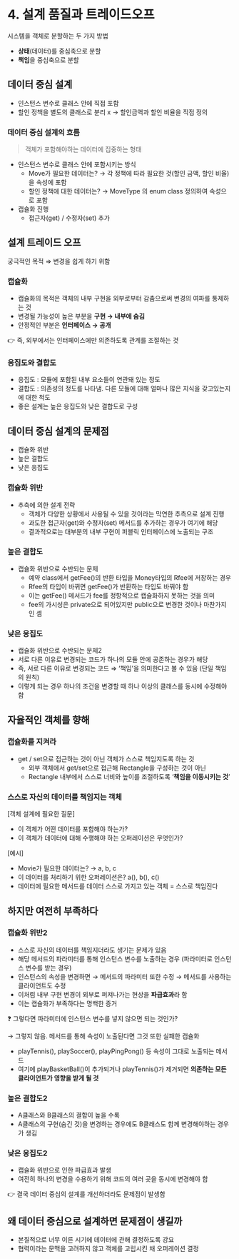 # 4. 설계 품질과 트레이드오프

시스템을 객체로 분할하는 두 가지 방법

- **상태**(데이터)를 중심축으로 분할
- **책임**을 중심축으로 분할

## 데이터 중심 설계

- 인스턴스 변수로 클래스 안에 직접 포함
- 할인 정책을 별도의 클래스로 분리 x → 할인금액과 할인 비율을 직접 정의

### 데이터 중심 설계의 흐름

> 객체가 포함해야하는 데이터에 집중하는 형태
> 
- 인스턴스 변수로 클래스 안에 포함시키는 방식
    - Move가 필요한 데이터는? → 각 정책에 따라 필요한 것(할인 금액, 할인 비율)을 속성에 포함
    - 할인 정책에 대한 데이터는? → MoveType 의 enum class 정의하여 속성으로 포함
- 캡슐화 진행
    - 접근자(get) / 수정자(set) 추가

## 설계 트레이드 오프

궁극적인 목적 ⇒ 변경을 쉽게 하기 위함

### 캡슐화

- 캡슐화의 목적은 객체의 내부 구현을 외부로부터 감춤으로써 변경의 여파를 통제하는 것
- 변경될 가능성이 높은 부분을 **구현 → 내부에 숨김**
- 안정적인 부분은 **인터페이스 → 공개**

👉 즉, 외부에서는 인터페이스에만 의존하도록 관계를 조절하는 것

### 응집도와 결합도

- 응집도 : 모듈에 포함된 내부 요소들이 연관돼 있는 정도
- 결합도 : 의존성의 정도를 나타냄. 다른 모듈에 대해 얼마나 많은 지식을 갖고있는지에 대한 척도
- 좋은 설계는 높은 응집도와 낮은 결합도로 구성

## 데이터 중심 설계의 문제점

- 캡슐화 위반
- 높은 결합도
- 낮은 응집도

### 캡슐화 위반

- 추측에 의한 설계 전략
    - 객체가 다양한 상황에서 사용될 수 있을 것이라는 막연한 추측으로 설계 진행
    - 과도한 접근자(get)와 수정자(set) 메서드를 추가하는 경우가 여기에 해당
    - 결과적으로는 대부분의 내부 구현이 퍼블릭 인터페이스에 노출되는 구조

### 높은 결합도

- 캡슐화 위반으로 수반되는 문제
    - 예약 class에서 getFee()의 반환 타입을 Money타입의 Rfee에 저장하는 경우
    - Rfee의 타입이 바뀌면 getFee()가 반환하는 타입도 바꿔야 함
    - 이는 getFee() 메서드가 fee를 정항적으로 캡슐화하지 못하는 것을 의미
    - fee의 가시성은 private으로 되어있지만 public으로 변경한 것이나 마찬가지인 셈

### 낮은 응집도

- 캡슐화 위반으로 수반되는 문제2
- 서로 다른 이유로 변경되는 코드가 하나의 모듈 안에 공존하는 경우가 해당
- 즉, 서로 다른 이유로 변경되는 코드 ⇒ ‘책임’을 의미한다고 볼 수 있음 (단일 책임의 원칙)
- 이렇게 되는 경우 하나의 조건을 변경할 때 하나 이상의 클래스를 동시에 수정해야 함

## 자율적인 객체를 향해

### 캡슐화를 지켜라

- get / set으로 접근하는 것이 아닌 객체가 스스로 책임지도록 하는 것
    - 외부 객체에서 get/set으로 접근해 Rectangle을 구성하는 것이 아닌
    - Rectangle 내부에서 스스로 너비와 높이를 조절하도록 ‘**책임을 이동시키는 것**’

### 스스로 자신의 데이터를 책임지는 객체

[객체 설계에 필요한 질문]

- 이 객체가 어떤 데이터를 포함해야 하는가?
- 이 객체가 데이터에 대해 수행해야 하는 오퍼레이션은 무엇인가?

[예시]

- Movie가 필요한 데이터는? → a, b, c
- 이 데이터를 처리하기 위한 오퍼레이션은? a(), b(), c()
- 데이터에 필요한 메서드를 데이터 스스로 가지고 있는 객체 = 스스로 책임진다

## 하지만 여전히 부족하다

### 캡슐화 위반2

- 스스로 자신의 데이터를 책임지더라도 생기는 문제가 있음
- 해당 메서드의 파라미터를 통해 인스턴스 변수를 노출하는 경우 (파라미터로 인스턴스 변수를 받는 경우)
- 인스턴스의 속성을 변경하면 → 메서드의 파라미터 또한 수정 → 메서드를 사용하는 클라이언트도 수정
- 이처럼 내부 구현 변경이 외부로 퍼져나가는 현상을 **파급효과**라 함
- 이는 캡슐화가 부족하다는 명백한 증거

❓ 그렇다면 파라미터에 인스턴스 변수를 넣지 않으면 되는 것인가?

→ 그렇지 않음. 메서드를 통해 속성이 노출된다면 그것 또한 실패한 캡슐화

- playTennis(), playSoccer(), playPingPong() 등 속성이 그대로 노출되는 메서드
- 여기에 playBasketBall()이 추가되거나 playTennis()가 제거되면 **의존하는 모든 클라이언트가 영향을 받게 될 것**

### 높은 결합도2

- A클래스와  B클래스의 결합이 높을 수록
- A클래스의 구현(숨긴 것)을 변경하는 경우에도 B클래스도 함께 변경해야하는 경우가 생김

### 낮은 응집도2

- 캡슐화 위반으로 인한 파급효과 발생
- 여전히 하나의 변경을 수용하기 위해 코드의 여러 곳을 동시에 변경해야 함

👉 결국 데이터 중심의 설계를 개선하더라도 문제점이 발생함

## 왜 데이터 중심으로 설계하면 문제점이 생길까

- 본질적으로 너무 이른 시기에 데이터에 관해 결정하도록 강요
- 협력이라는 문맥을 고려하지 않고 객체를 고립시킨 채 오퍼레이션 결정
